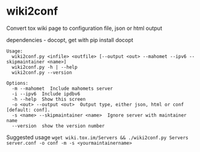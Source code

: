 wiki2conf
=========

Convert tox wiki page to configuration file, json or html output

dependencies - docopt, get with pip install docopt
```
Usage:
  wiki2conf.py <infile> <outfile> [--output <out> --mahomet --ipv6 --skipmaintainer <name>]
  wiki2conf.py -h | --help
  wiki2conf.py --version

Options:
  -m --mahomet  Include mahomets server
  -i --ipv6  Include ipdbv6
  -h --help  Show this screen
  -o <out> --output <out>  Output type, either json, html or conf [default: conf].
  -s <name> --skipmaintainer <name>  Ignore server with maintainer name
  --version  show the version number
```
Suggested usage
```wget wiki.tox.im/Servers && ./wiki2conf.py Servers server.conf -o conf -m -s <yourmaintainername>```

